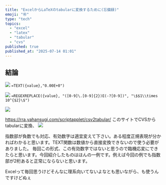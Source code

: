 ```yaml
---
title: "ExcelからLaTeXのtabularに変換するために(忘備録)"
emoji: "㊗️"
type: "tech"
topics:
  - "excel"
  - "latex"
  - "tabular"
  - "cvs"
published: true
published_at: "2025-07-14 01:01"
---
```


## 結論
![](https://storage.googleapis.com/zenn-user-upload/e070916b7643-20250714.png)
`=TEXT({value},"0.00E+0")`

![](https://storage.googleapis.com/zenn-user-upload/3786b3b4a6ba-20250714.png)
`=REGEXREPLACE({value}, "([0-9]\.[0-9]{2})E(-?[0-9])", "\$$1\\times 10^{$2}\$")`

![](https://storage.googleapis.com/zenn-user-upload/83ea491694fb-20250714.png)


https://rra.yahansugi.com/scriptapplet/csv2tabular/
このサイトでCVSからtabularに変換、
![](https://storage.googleapis.com/zenn-user-upload/7e98e5d3a534-20250714.png)


指数部が負数でも対応、有効数字は適宜変えて下さい。ある程度正規表現が分かればわかると思います。TEXT関数は数値から直接変換できないので使う必要がありました。
毎回この形式、この有効数字ではないと思うので臨機応変にできたらと思います。今回紹介したものはほんの一例です。例えば今回の例でも指数部が2桁あると正常にならないと思います。


Excelって毎回思うけどそんなに理系向いてないよなとも思いながら、も使うんですけどぬぇ